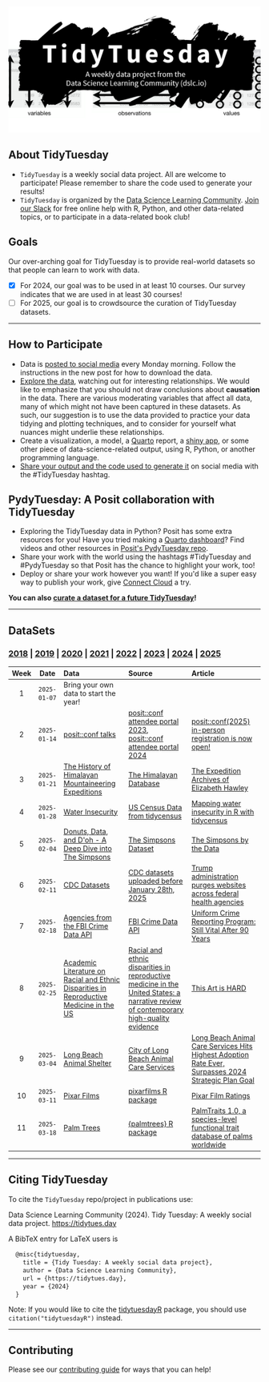 ![Logo for the TidyTuesday project, represented by the word TidyTuesday over a messy splash of black paint](static/tt_logo.png)

## About TidyTuesday

- `TidyTuesday` is a weekly social data project. All are welcome to participate! Please remember to share the code used to generate your results!
- `TidyTuesday` is organized by the [Data Science Learning Community](https://dslc.io). [Join our Slack](https://dslc.io/join) for free online help with R, Python, and other data-related topics, or to participate in a data-related book club!

## Goals

Our over-arching goal for TidyTuesday is to provide real-world datasets so that people can learn to work with data.

- [x] For 2024, our goal was to be used in at least 10 courses. Our survey indicates that we are used in at least 30 courses!
- [ ] For 2025, our goal is to crowdsource the curation of TidyTuesday datasets.

***

## How to Participate

- Data is [posted to social media](dataset_announcements.md) every Monday morning. Follow the instructions in the new post for how to download the data.
- [Explore the data](https://r4ds.hadley.nz/), watching out for interesting relationships. We would like to emphasize that you should not draw conclusions about **causation** in the data. There are various moderating variables that affect all data, many of which might not have been captured in these datasets. As such, our suggestion is to use the data provided to practice your data tidying and plotting techniques, and to consider for yourself what nuances might underlie these relationships.
- Create a visualization, a model, a [Quarto](https://quarto.org/) report, a [shiny app](https://shiny.posit.co/), or some other piece of data-science-related output, using R, Python, or another programming language.
- [Share your output and the code used to generate it](sharing.md) on social media with the #TidyTuesday hashtag.

## PydyTuesday: A Posit collaboration with TidyTuesday  

- Exploring the TidyTuesday data in Python?  Posit has some extra resources for you! Have you tried making a [Quarto dashboard](https://quarto.org/docs/dashboards/)? Find videos and other resources in [Posit's PydyTuesday repo](https://github.com/posit-dev/python-tidytuesday-challenge).
- Share your work with the world using the hashtags #TidyTuesday and #PydyTuesday so that Posit has the chance to highlight your work, too!
- Deploy or share your work however you want! If you'd like a super easy way to publish your work, give [Connect Cloud](https://connect.posit.cloud/) a try.

**You can also [curate a dataset for a future TidyTuesday](.github/pr_instructions.md)!**  

***

## DataSets

### [2018](data/2018) | [2019](data/2019) | [2020](data/2020)  | [2021](data/2021) | [2022](data/2022) | [2023](data/2023) | [2024](data/2024) | [2025](data/2025)

| Week | Date | Data | Source | Article
| :---: | :---: | :--- | :--- | :---|
| 1 | `2025-01-07` | Bring your own data to start the year! | | |
| 2 | `2025-01-14` | [posit::conf talks](data/2025/2025-01-14/readme.md) | [posit::conf attendee portal 2023](https://reg.conf.posit.co/flow/posit/positconf23/attendee-portal/page/sessioncatalog), [posit::conf attendee portal 2024](https://reg.conf.posit.co/flow/posit/positconf24/attendee-portal/page/sessioncatalog) | [posit::conf(2025) in-person registration is now open!](https://posit.co/blog/positconf2025-in-person-registration-is-now-open/) | 
| 3 | `2025-01-21` | [The History of Himalayan Mountaineering Expeditions](data/2025/2025-01-21/readme.md) | [The Himalayan Database](https://www.himalayandatabase.com/downloads.html) | [The Expedition Archives of Elizabeth Hawley](https://www.himalayandatabase.com/index.html) | 
| 4 | `2025-01-28` | [Water Insecurity](data/2025/2025-01-28/readme.md) | [US Census Data from tidycensus](https://cran.r-project.org/package=tidycensus) | [Mapping water insecurity in R with tidycensus](https://waterdata.usgs.gov/blog/acs-maps/) | 
| 5 | `2025-02-04` | [Donuts, Data, and D'oh - A Deep Dive into The Simpsons](data/2025/2025-02-04/readme.md) | [The Simpsons Dataset](https://www.kaggle.com/datasets/prashant111/the-simpsons-dataset) | [The Simpsons by the Data](https://toddwschneider.com/posts/the-simpsons-by-the-data/) | 
| 6 | `2025-02-11` | [CDC Datasets](data/2025/2025-02-11/readme.md) | [CDC datasets uploaded before January 28th, 2025](https://archive.org/details/20250128-cdc-datasets) | [Trump administration purges websites across federal health agencies](https://www.npr.org/sections/shots-health-news/2025/01/31/nx-s1-5282274/trump-administration-purges-health-websites) | 
| 7 | `2025-02-18` | [Agencies from the FBI Crime Data API](data/2025/2025-02-18/readme.md) | [FBI Crime Data API](https://cde.ucr.cjis.gov/LATEST/webapp/#/pages/docApi) | [Uniform Crime Reporting Program: Still Vital After 90 Years](https://le.fbi.gov/cjis-division/cjis-link/uniform-crime-reporting-program-still-vital-after-90-years-) | 
| 8 | `2025-02-25` | [Academic Literature on Racial and Ethnic Disparities in Reproductive Medicine in the US](data/2025/2025-02-25/readme.md) | [Racial and ethnic disparities in reproductive medicine in the United States: a narrative review of contemporary high-quality evidence](https://www.ajog.org/article/S0002-9378(24)00775-0/fulltext) | [This Art is HARD](https://katcorr.github.io/this-art-is-HARD/) | 
| 9 | `2025-03-04` | [Long Beach Animal Shelter](data/2025/2025-03-04/readme.md) | [City of Long Beach Animal Care Services](https://data.longbeach.gov/explore/dataset/animal-shelter-intakes-and-outcomes/information/) | [Long Beach Animal Care Services Hits Highest Adoption Rate Ever, Surpasses 2024 Strategic Plan Goal](https://www.longbeach.gov/press-releases/long-beach-animal-care-services-hits-highest-adoption-rate-ever-surpasses-2024--strategic-plan-goal/) | 
| 10 | `2025-03-11` | [Pixar Films](data/2025/2025-03-11/readme.md) | [pixarfilms R package](https://erictleung.com/pixarfilms/index.html) | [Pixar Film Ratings](https://erictleung.com/pixarfilms/articles/pixar_film_ratings.html) | 
| 11 | `2025-03-18` | [Palm Trees](data/2025/2025-03-18/readme.md) | [{palmtrees} R package](https://github.com/EmilHvitfeldt/palmtrees) | [PalmTraits 1.0, a species-level functional trait database of palms worldwide](https://www.nature.com/articles/s41597-019-0189-0) | 

***  

## Citing TidyTuesday

To cite the `TidyTuesday` repo/project in publications use:

  Data Science Learning Community (2024). Tidy Tuesday: A weekly social data project.
  https://tidytues.day

A BibTeX entry for LaTeX users is

```
  @misc{tidytuesday, 
    title = {Tidy Tuesday: A weekly social data project}, 
    author = {Data Science Learning Community}, 
    url = {https://tidytues.day}, 
    year = {2024} 
  }
```

Note: If you would like to cite the [tidytuesdayR](https://dslc-io.github.io/tidytuesdayR/) package, you should use `citation("tidytuesdayR")` instead.

***

## Contributing

Please see our [contributing guide](.github/CONTRIBUTING.md) for ways that you can help!
